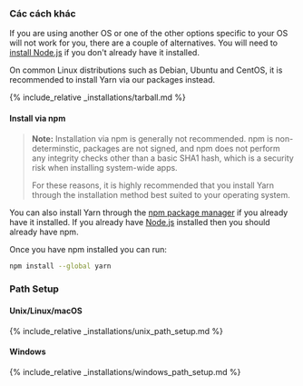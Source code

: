 ### Các cách khác

If you are using another OS or one of the other options specific to your OS will not work for you, there are a couple of alternatives. You will need to [install Node.js](https://nodejs.org/) if you don't already have it installed.

On common Linux distributions such as Debian, Ubuntu and CentOS, it is recommended to install Yarn via our packages instead.

{% include_relative _installations/tarball.md %}

#### Install via npm

> **Note:** Installation via npm is generally not recommended. npm is non-determinstic, packages are not signed, and npm does not perform any integrity checks other than a basic SHA1 hash, which is a security risk when installing system-wide apps.
> 
> For these reasons, it is highly recommended that you install Yarn through the installation method best suited to your operating system.

You can also install Yarn through the [npm package manager](http://npmjs.org/) if you already have it installed. If you already have [Node.js](https://nodejs.org/) installed then you should already have npm.

Once you have npm installed you can run:

```sh
npm install --global yarn
```

### Path Setup

#### Unix/Linux/macOS

{% include_relative _installations/unix_path_setup.md %}

#### Windows

{% include_relative _installations/windows_path_setup.md %}